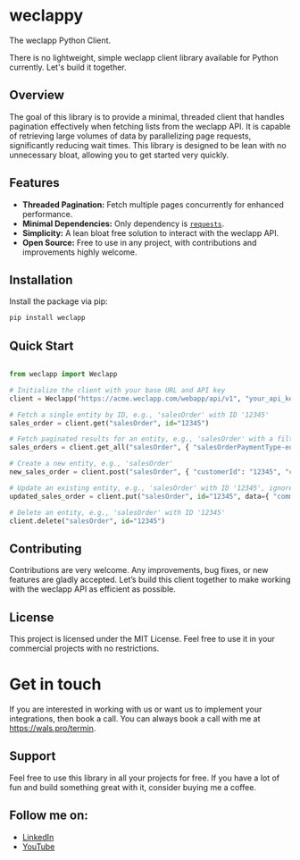 # weclappy

The weclapp Python Client.

There is no lightweight, simple weclapp client library available for Python currently. Let's build it together.

## Overview

The goal of this library is to provide a minimal, threaded client that handles pagination effectively when fetching lists from the weclapp API. It is capable of retrieving large volumes of data by parallelizing page requests, significantly reducing wait times. This library is designed to be lean with no unnecessary bloat, allowing you to get started very quickly.

## Features

- **Threaded Pagination:** Fetch multiple pages concurrently for enhanced performance.
- **Minimal Dependencies:** Only dependency is [`requests`](https://pypi.org/project/requests/).
- **Simplicity:** A lean bloat free solution to interact with the weclapp API.
- **Open Source:** Free to use in any project, with contributions and improvements highly welcome.

## Installation

Install the package via pip:

```bash
pip install weclapp
```

## Quick Start

```python

from weclapp import Weclapp

# Initialize the client with your base URL and API key
client = Weclapp("https://acme.weclapp.com/webapp/api/v1", "your_api_key")

# Fetch a single entity by ID, e.g., 'salesOrder' with ID '12345'
sales_order = client.get("salesOrder", id="12345")

# Fetch paginated results for an entity, e.g., 'salesOrder' with a filter
sales_orders = client.get_all("salesOrder", { "salesOrderPaymentType-eq": "ADVANCE_PAYMENT" }, threaded=True)

# Create a new entity, e.g., 'salesOrder'
new_sales_order = client.post("salesOrder", { "customerId": "12345", "commission": "Hello, world!" })

# Update an existing entity, e.g., 'salesOrder' with ID '12345', ignoreMissingProperties is True per default
updated_sales_order = client.put("salesOrder", id="12345", data={ "commission": "Hello, universe!" })

# Delete an entity, e.g., 'salesOrder' with ID '12345'
client.delete("salesOrder", id="12345")

```

## Contributing

Contributions are very welcome. Any improvements, bug fixes, or new features are gladly accepted. Let’s build this client together to make working with the weclapp API as efficient as possible.


## License

This project is licensed under the MIT License. Feel free to use it in your commercial projects with no restrictions.

# Get in touch

If you are interested in working with us or want us to implement your integrations, then book a call. You can always book a call with me at 
https://wals.pro/termin.

## Support

Feel free to use this library in all your projects for free. If you have a lot of fun and build something great with it, consider buying me a coffee.

## Follow me on:
- [LinkedIn](https://www.linkedin.com/in/markuswals)
- [YouTube](https://www.youtube.com/@wals-pro)

